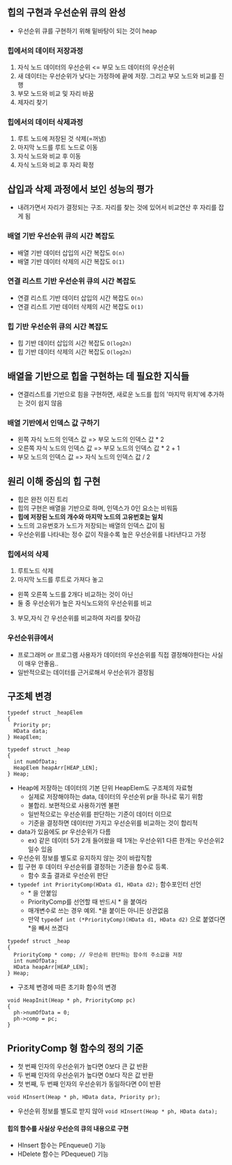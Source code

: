 ## 힙의 구현과 우선순위 큐의 완성

- 우선순위 큐를 구현하기 위해 밑바탕이 되는 것이 heap

### 힙에서의 데이터 저장과정

1. 자식 노드 데이터의 우선순위 <= 부모 노드 데이터의 우선순위
2. 새 데이터는 우선순위가 낮다는 가정하에 끝에 저장. 그리고 부모 노드와 비교를 진행
3. 부모 노드와 비교 및 자리 바꿈
4. 제자리 찾기

### 힙에서의 데이터 삭제과정

1. 루트 노드에 저장된 것 삭제(=꺼냄)
2. 마지막 노드를 루트 노드로 이동
3. 자식 노드와 비교 후 이동
4. 자식 노드와 비교 후 자리 확정

## 삽입과 삭제 과정에서 보인 성능의 평가

- 내려가면서 자리가 결정되는 구조. 자리를 찾는 것에 있어서 비교연산 후 자리를 잡게 됨

### 배열 기반 우선순위 큐의 시간 복잡도

- 배열 기반 데이터 삽입의 시간 복잡도 `O(n)`
- 배열 기반 데이터 삭제의 시간 복잡도 `O(1)`

### 연결 리스트 기반 우선순위 큐의 시간 복잡도

- 연결 리스트 기반 데이터 삽입의 시간 복잡도 `O(n)`
- 연결 리스트 기반 데이터 삭제의 시간 복잡도 `O(1)`

### 힙 기반 우선순위 큐의 시간 복잡도

- 힙 기반 데이터 삽입의 시간 복잡도 `O(log2n)`
- 힙 기반 데이터 삭제의 시간 복잡도 `O(log2n)`

## 배열을 기반으로 힙을 구현하는 데 필요한 지식들

- 연결리스트를 기반으로 힘을 구현하면, 새로운 노드를 힙의 '마지막 위치'에 추가하는 것이 쉽지 않음

### 배열 기반에서 인덱스 값 구하기

- 왼쪽 자식 노드의 인덱스 값 => 부모 노드의 인덱스 값 \* 2
- 오른쪽 자식 노드의 인덱스 값 => 부모 노드의 인덱스 값 \* 2 + 1
- 부모 노드의 인덱스 값 => 자식 노드의 인덱스 값 / 2

## 원리 이해 중심의 힙 구현

- 힙은 완전 이진 트리
- 힙의 구현은 배열을 기반으로 하며, 인덱스가 0인 요소는 비워둠
- **힙에 저장된 노드의 개수와 마지막 노드의 고유번호는 일치**
- 노드의 고유번호가 노드가 저장되는 배열의 인덱스 값이 됨
- 우선순위를 나타내는 정수 값이 작을수록 높은 우선순위를 나타낸다고 가정

### 힙에서의 삭제

1. 루트노드 삭제
2. 마지막 노드를 루트로 가져다 놓고

- 왼쪽 오른쪽 노드를 2개다 비교하는 것이 아닌
- 둘 중 우선순위가 높은 자식노드와의 우선순위를 비교

3. 부모,자식 간 우선순위를 비교하여 자리를 찾아감

### 우선순위큐에서

- 프로그래머 or 프로그램 사용자가 데이터의 우선순위를 직접 결정해야한다는 사실이 매우 안좋음..
- 일반적으로는 데이터를 근거로해서 우선순위가 결정됨

## 구조체 변경

```
typedef struct _heapElem
{
  Priority pr;
  HData data;
} HeapElem;

typedef struct _heap
{
  int numOfData;
  HeapElem heapArr[HEAP_LEN];
} Heap;
```

- Heap에 저장하는 데이터의 기본 단위 HeapElem도 구조체의 자료형
  - 실제로 저장해야하는 data, 데이터의 우선순위 pr을 하나로 묶기 위함
  - 불합리. 보편적으로 사용하기엔 불편
  - 일반적으로는 우선순위를 판단하는 기준이 데이터 이므로
  - 기준을 결정하면 데이터만 가지고 우선순위를 비교하는 것이 합리적
- data가 있음에도 pr 우선순위가 다름
  - ex) 같은 데이터 5가 2개 들어왔을 때 1개는 우선순위1 다른 한개는 우선순위2 일수 있음
- 우선순위 정보를 별도로 유지하지 않는 것이 바랍직함
- 힙 구현 후 데이터 우선순위를 결정하는 기준을 함수로 등록.
  - 함수 호출 결과로 우선순위 판단
- `typedef int PriorityComp(HData d1, HData d2);` 함수포인터 선언
  - \* 을 안붙임
  - PriorityComp를 선언할 때 반드시 \* 을 붙여라
  - 매개변수로 쓰는 경우 예외. \*을 붙이든 아니든 상관없음
  - 만약 `typedef int (*PriorityComp)(HData d1, HData d2)` 으로 붙였다면 \*을 빼서 쓰겠다

```
typedef struct _heap
{
  PriorityComp * comp; // 우선순위 판단하는 함수의 주소값을 저장
  int numOfData;
  HData heapArr[HEAP_LEN];
} Heap;
```

- 구조체 변경에 따른 초기화 함수의 변경

```
void HeapInit(Heap * ph, PriorityComp pc)
{
  ph->numOfData = 0;
  ph->comp = pc;
}
```

## PriorityComp 형 함수의 정의 기준

- 첫 번째 인자의 우선순위가 높다면 0보다 큰 값 반환
- 두 번째 인자의 우선순위가 높다면 0보다 작은 값 반환
- 첫 번째, 두 번째 인자의 우선순위가 동일하다면 0이 반환

`void HInsert(Heap * ph, HData data, Priority pr);`

- 우선순위 정보를 별도로 받지 않아 `void HInsert(Heap * ph, HData data);`

#### 힙의 함수를 사실상 우선순의 큐의 내용으로 구현

- HInsert 함수는 PEnqueue() 기능
- HDelete 함수는 PDequeue() 기능
